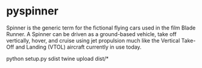 # pyspinner
Spinner is the generic term for the fictional flying cars used in the film Blade Runner. A Spinner can be driven as a ground-based vehicle, take off vertically, hover, and cruise using jet propulsion much like the Vertical Take-Off and Landing (VTOL) aircraft currently in use today. 

python setup.py sdist
twine upload dist/*